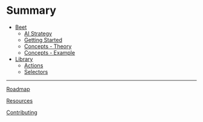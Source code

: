 # Summary
<!-- https://rust-lang.github.io/mdBook/format/summary.html -->
- [Beet](./index.md)
	- [AI Strategy](./overview/ai-strategy.md)
	- [Getting Started](./overview/getting-started.md)
	- [Concepts - Theory](./overview/concepts-theory.md)
	- [Concepts - Example](./overview/concepts-example.md)
- [Library](./library/index.md)
	- [Actions](./library/actions.md)
	- [Selectors](./library/selectors.md)
	<!-- - [System Ordering](./beet_ecs/system_ordering.md)
	<!-- - [Action Timers](./beet_ecs/action_timers.md) -->

---

[Roadmap](./misc/roadmap.md)

[Resources](./misc/resources.md)

[Contributing](./misc/contributing.md)